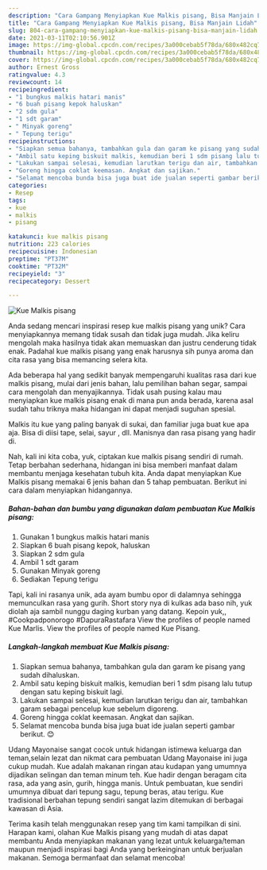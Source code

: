 ```yaml
---
description: "Cara Gampang Menyiapkan Kue Malkis pisang, Bisa Manjain Lidah"
title: "Cara Gampang Menyiapkan Kue Malkis pisang, Bisa Manjain Lidah"
slug: 804-cara-gampang-menyiapkan-kue-malkis-pisang-bisa-manjain-lidah
date: 2021-03-11T02:10:56.901Z
image: https://img-global.cpcdn.com/recipes/3a000cebab5f78da/680x482cq70/kue-malkis-pisang-foto-resep-utama.jpg
thumbnail: https://img-global.cpcdn.com/recipes/3a000cebab5f78da/680x482cq70/kue-malkis-pisang-foto-resep-utama.jpg
cover: https://img-global.cpcdn.com/recipes/3a000cebab5f78da/680x482cq70/kue-malkis-pisang-foto-resep-utama.jpg
author: Ernest Gross
ratingvalue: 4.3
reviewcount: 14
recipeingredient:
- "1 bungkus malkis hatari manis"
- "6 buah pisang kepok haluskan"
- "2 sdm gula"
- "1 sdt garam"
- " Minyak goreng"
- " Tepung terigu"
recipeinstructions:
- "Siapkan semua bahanya, tambahkan gula dan garam ke pisang yang sudah dihaluskan."
- "Ambil satu keping biskuit malkis, kemudian beri 1 sdm pisang lalu tutup dengan satu keping biskuit lagi."
- "Lakukan sampai selesai, kemudian larutkan terigu dan air, tambahkan garam sebagai pencelup kue sebelum digoreng."
- "Goreng hingga coklat keemasan. Angkat dan sajikan."
- "Selamat mencoba bunda bisa juga buat ide jualan seperti gambar berikut. 😊"
categories:
- Resep
tags:
- kue
- malkis
- pisang

katakunci: kue malkis pisang 
nutrition: 223 calories
recipecuisine: Indonesian
preptime: "PT37M"
cooktime: "PT32M"
recipeyield: "3"
recipecategory: Dessert

---
```



![Kue Malkis pisang](https://img-global.cpcdn.com/recipes/3a000cebab5f78da/680x482cq70/kue-malkis-pisang-foto-resep-utama.jpg)

Anda sedang mencari inspirasi resep kue malkis pisang yang unik? Cara menyiapkannya memang tidak susah dan tidak juga mudah. Jika keliru mengolah maka hasilnya tidak akan memuaskan dan justru cenderung tidak enak. Padahal kue malkis pisang yang enak harusnya sih punya aroma dan cita rasa yang bisa memancing selera kita.

Ada beberapa hal yang sedikit banyak mempengaruhi kualitas rasa dari kue malkis pisang, mulai dari jenis bahan, lalu pemilihan bahan segar, sampai cara mengolah dan menyajikannya. Tidak usah pusing kalau mau menyiapkan kue malkis pisang enak di mana pun anda berada, karena asal sudah tahu triknya maka hidangan ini dapat menjadi suguhan spesial.

Malkis itu kue yang paling banyak di sukai, dan familiar juga buat kue apa aja. Bisa di diisi tape, selai, sayur , dll. Manisnya dan rasa pisang yang hadir di.


Nah, kali ini kita coba, yuk, ciptakan kue malkis pisang sendiri di rumah. Tetap berbahan sederhana, hidangan ini bisa memberi manfaat dalam membantu menjaga kesehatan tubuh kita. Anda dapat menyiapkan Kue Malkis pisang memakai 6 jenis bahan dan 5 tahap pembuatan. Berikut ini cara dalam menyiapkan hidangannya.

<!--inarticleads1-->

##### Bahan-bahan dan bumbu yang digunakan dalam pembuatan Kue Malkis pisang:

1. Gunakan 1 bungkus malkis hatari manis
1. Siapkan 6 buah pisang kepok, haluskan
1. Siapkan 2 sdm gula
1. Ambil 1 sdt garam
1. Gunakan  Minyak goreng
1. Sediakan  Tepung terigu


Tapi, kali ini rasanya unik, ada ayam bumbu opor di dalamnya sehingga memunculkan rasa yang gurih. Short story nya di kulkas ada baso nih, yuk diolah aja sambil nunggu daging kurban yang datang. Kepoin yuk,, #Cookpadponorogo #DapuraRastafara View the profiles of people named Kue Marlis. View the profiles of people named Kue Pisang. 

<!--inarticleads2-->

##### Langkah-langkah membuat Kue Malkis pisang:

1. Siapkan semua bahanya, tambahkan gula dan garam ke pisang yang sudah dihaluskan.
1. Ambil satu keping biskuit malkis, kemudian beri 1 sdm pisang lalu tutup dengan satu keping biskuit lagi.
1. Lakukan sampai selesai, kemudian larutkan terigu dan air, tambahkan garam sebagai pencelup kue sebelum digoreng.
1. Goreng hingga coklat keemasan. Angkat dan sajikan.
1. Selamat mencoba bunda bisa juga buat ide jualan seperti gambar berikut. 😊


Udang Mayonaise sangat cocok untuk hidangan istimewa keluarga dan teman,selain lezat dan nikmat cara pembuatan Udang Mayonaise ini juga cukup mudah. Kue adalah makanan ringan atau kudapan yang umumnya dijadikan selingan dan teman minum teh. Kue hadir dengan beragam cita rasa, ada yang asin, gurih, hingga manis. Untuk pembuatan, kue sendiri umumnya dibuat dari tepung sagu, tepung beras, atau terigu. Kue tradisional berbahan tepung sendiri sangat lazim ditemukan di berbagai kawasan di Asia. 

Terima kasih telah menggunakan resep yang tim kami tampilkan di sini. Harapan kami, olahan Kue Malkis pisang yang mudah di atas dapat membantu Anda menyiapkan makanan yang lezat untuk keluarga/teman maupun menjadi inspirasi bagi Anda yang berkeinginan untuk berjualan makanan. Semoga bermanfaat dan selamat mencoba!
